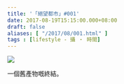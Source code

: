 ```yaml
---
title: '「絕望都市」#001'
date: 2017-08-19T15:15:00.000+08:00
draft: false
aliases: [ "/2017/08/001.html" ]
tags : [lifestyle - 攝 ‧ 時間]
---
```


![](/images/hopeless001.jpg)

一個舊產物嘅終結。

